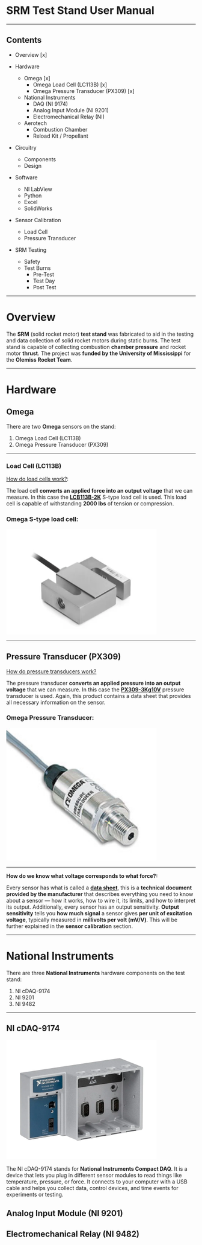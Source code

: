 
# SRM Test Stand User Manual 

---
## Contents

- Overview [x] 


- Hardware 
	- Omega [x]
		- Omega Load Cell (LC113B) [x]
		- Omega Pressure Transducer (PX309) [x]
	- National Instruments
		- DAQ (NI 9174)
		- Analog Input Module (NI 9201)
		- Electromechanical Relay (NI)
	- Aerotech
		- Combustion Chamber
		- Reload Kit / Propellant


- Circuitry
	- Components
	- Design


- Software
	- NI LabView
	- Python
	- Excel
	- SolidWorks


- Sensor Calibration
	- Load Cell
	- Pressure Transducer


- SRM Testing
	- Safety
	- Test Burns
		- Pre-Test 
		- Test Day 
		- Post Test 

---
# Overview

The **SRM** (solid rocket motor) **test stand** was fabricated to aid in the testing and data collection of solid rocket motors during static burns. The test stand is capable of collecting combustion **chamber pressure** and rocket motor **thrust**. The project was **funded by the University of Mississippi** for the **Olemiss Rocket Team**. 

---
# Hardware

## Omega

There are two **Omega** sensors on the stand:

1. Omega Load Cell (LC113B)
2. Omega Pressure Transducer (PX309)

---
### Load Cell (LC113B)

[How do load cells work?](https://www.futek.com/how-a-load-cell-works?srsltid=AfmBOoodpjuVTFlQnRJYCVh5oO8KQaShKoqdbEF299_-5rnqHvmavmP9):

The load cell **converts an applied force into an output voltage** that we can measure. In this case the **[LCB113B-2K](https://www.dwyeromega.com/en-us/high-accuracy-stainless-steel-s-beam-load-cells/LC103B/p/LC113B-2K)** S-type load cell is used. This load cell is capable of withstanding **2000 lbs** of tension or compression. 

### Omega S-type load cell:

<img src="https://github.com/casenblurg/OlemissRocketTeam/blob/main/UserManual/Figures/LoadCell.png?raw=true" width="400">


---
## Pressure Transducer (PX309)
[How do pressure transducers work?](https://www.youtube.com/watch?v=UZLiLRlJzbU)

The pressure transducer **converts an applied pressure into an output voltage** that we can measure. In this case the **[PX309-3Kg10V](https://assets.omega.com/pdf/test-and-measurement-equipment/pressure/pressure-transducers/PX309.pdf)** pressure transducer is used. Again, this product contains a data sheet that provides all necessary information on the sensor.

### Omega Pressure Transducer:

<img src="https://github.com/casenblurg/OlemissRocketTeam/blob/main/UserManual/Figures/PressureTransducer.png?raw=true" width="400">


---

**How do we know what voltage corresponds to what force?:**


Every sensor has what is called a **[data sheet](https://assets.dwyeromega.com/spec/LC103B_spec.pdf)**, this is a **technical document provided by the manufacturer** that describes everything you need to know about a sensor — how it works, how to wire it, its limits, and how to interpret its output. Additionally, every sensor has an output sensitivity. **Output sensitivity** tells you **how much signal** a sensor gives **per unit of excitation voltage**, typically measured in **millivolts per volt (mV/V)**. This will be further explained in the **sensor calibration** section.

---

# National Instruments

There are three **National Instruments** hardware components on the test stand:
1. NI cDAQ-9174
2. NI 9201 
3. NI 9482

---

## NI cDAQ-9174

<img src="https://github.com/casenblurg/OlemissRocketTeam/blob/main/UserManual/Figures/cDaq.png?raw=true" width="400">

The NI cDAQ-9174 stands for **National Instruments Compact DAQ**. It is a device that lets you plug in different sensor modules to read things like temperature, pressure, or force. It connects to your computer with a USB cable and helps you collect data, control devices, and time events for experiments or testing.

## Analog Input Module (NI 9201)
## Electromechanical Relay (NI 9482)
